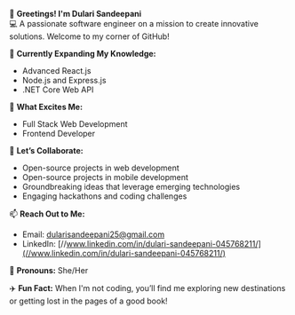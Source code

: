 👋 **Greetings! I'm Dulari Sandeepani**  
💻 A passionate software engineer on a mission to create innovative solutions. Welcome to my corner of GitHub!

📖 **Currently Expanding My Knowledge:**  
- Advanced React.js    
- Node.js and Express.js  
- .NET Core Web API  

🎯 **What Excites Me:** 
- Full Stack Web Development
- Frontend Developer 
 

🤝 **Let’s Collaborate:**  
- Open-source projects in web development  
- Open-source projects in mobile development  
- Groundbreaking ideas that leverage emerging technologies  
- Engaging hackathons and coding challenges  

📫 **Reach Out to Me:**  
- Email: [dularisandeepani25@gmail.com]()  
- LinkedIn: [//www.linkedin.com/in/dulari-sandeepani-045768211/](//www.linkedin.com/in/dulari-sandeepani-045768211/)  
 

🌈 **Pronouns:** She/Her  

✈️ **Fun Fact:** When I'm not coding, you’ll find me exploring new destinations or getting lost in the pages of a good book!


